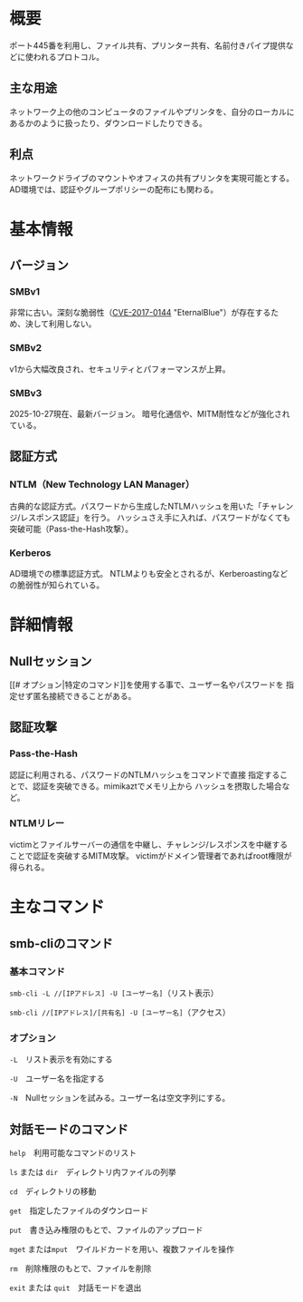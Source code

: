# 概要

ポート445番を利用し、ファイル共有、プリンター共有、名前付きパイプ提供などに使われるプロトコル。
## 主な用途

ネットワーク上の他のコンピュータのファイルやプリンタを、自分のローカルにあるかのように扱ったり、ダウンロードしたりできる。

## 利点

ネットワークドライブのマウントやオフィスの共有プリンタを実現可能とする。
AD環境では、認証やグループポリシーの配布にも関わる。


# 基本情報

## バージョン

### SMBv1
非常に古い。深刻な脆弱性（[CVE-2017-0144](https://www.cve.org/CVERecord?id=CVE-2017-0144) "EternalBlue"）が存在するため、決して利用しない。
### SMBv2
v1から大幅改良され、セキュリティとパフォーマンスが上昇。
### SMBv3
2025-10-27現在、最新バージョン。
暗号化通信や、MITM耐性などが強化されている。

## 認証方式

### NTLM（New Technology LAN Manager）
古典的な認証方式。パスワードから生成したNTLMハッシュを用いた「チャレンジ/レスポンス認証」を行う。
ハッシュさえ手に入れば、パスワードがなくても突破可能（Pass-the-Hash攻撃）。

### Kerberos
AD環境での標準認証方式。
NTLMよりも安全とされるが、Kerberoastingなどの脆弱性が知られている。


# 詳細情報

## Nullセッション
[[# オプション|特定のコマンド]]を使用する事で、ユーザー名やパスワードを
指定せず匿名接続できることがある。

## 認証攻撃

### Pass-the-Hash
認証に利用される、パスワードのNTLMハッシュをコマンドで直接
指定することで、認証を突破できる。mimikaztでメモリ上から
ハッシュを摂取した場合など。

### NTLMリレー
victimとファイルサーバーの通信を中継し、チャレンジ/レスポンスを中継することで認証を突破するMITM攻撃。
victimがドメイン管理者であればroot権限が得られる。

# 主なコマンド

## smb-cliのコマンド

### 基本コマンド
```smb-cli -L //[IPアドレス] -U [ユーザー名]```（リスト表示）

```smb-cli //[IPアドレス]/[共有名] -U [ユーザー名]```（アクセス）

### オプション

```-L```　リスト表示を有効にする

```-U```　ユーザー名を指定する

```-N```　Nullセッションを試みる。ユーザー名は空文字列にする。

## 対話モードのコマンド

```help```　利用可能なコマンドのリスト

```ls``` または ```dir```　ディレクトリ内ファイルの列挙

```cd```　ディレクトリの移動

```get```　指定したファイルのダウンロード

```put```　書き込み権限のもとで、ファイルのアップロード

```mget``` または```mput```　ワイルドカードを用い、複数ファイルを操作

```rm```　削除権限のもとで、ファイルを削除

```exit``` または ```quit```　対話モードを退出